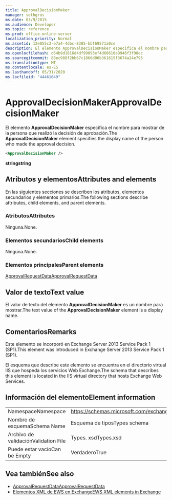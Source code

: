 ```yaml
---
title: ApprovalDecisionMaker
manager: sethgros
ms.date: 03/9/2015
ms.audience: Developer
ms.topic: reference
ms.prod: office-online-server
localization_priority: Normal
ms.assetid: 12e055c3-e7a4-4dbc-8385-bbf69571a0ce
description: El elemento ApprovalDecisionMaker especifica el nombre para mostrar de la persona que realizó la decisión de aprobación.
ms.openlocfilehash: d64b9d1816d4df99093ef4d60610e9946f3f98ec
ms.sourcegitcommit: 88ec988f2bb67c1866d06b361615f3674a24e795
ms.translationtype: MT
ms.contentlocale: es-ES
ms.lasthandoff: 05/31/2020
ms.locfileid: "44461649"
---
```

# <a name="approvaldecisionmaker"></a><span data-ttu-id="2f783-103">ApprovalDecisionMaker</span><span class="sxs-lookup"><span data-stu-id="2f783-103">ApprovalDecisionMaker</span></span>

<span data-ttu-id="2f783-104">El elemento **ApprovalDecisionMaker** especifica el nombre para mostrar de la persona que realizó la decisión de aprobación.</span><span class="sxs-lookup"><span data-stu-id="2f783-104">The **ApprovalDecisionMaker** element specifies the display name of the person who made the approval decision.</span></span> 
  
```XML
<ApprovalDecisionMaker />
```

 <span data-ttu-id="2f783-105">**string**</span><span class="sxs-lookup"><span data-stu-id="2f783-105">**string**</span></span>
## <a name="attributes-and-elements"></a><span data-ttu-id="2f783-106">Atributos y elementos</span><span class="sxs-lookup"><span data-stu-id="2f783-106">Attributes and elements</span></span>

<span data-ttu-id="2f783-107">En las siguientes secciones se describen los atributos, elementos secundarios y elementos primarios.</span><span class="sxs-lookup"><span data-stu-id="2f783-107">The following sections describe attributes, child elements, and parent elements.</span></span>
  
### <a name="attributes"></a><span data-ttu-id="2f783-108">Atributos</span><span class="sxs-lookup"><span data-stu-id="2f783-108">Attributes</span></span>

<span data-ttu-id="2f783-109">Ninguna.</span><span class="sxs-lookup"><span data-stu-id="2f783-109">None.</span></span>
  
### <a name="child-elements"></a><span data-ttu-id="2f783-110">Elementos secundarios</span><span class="sxs-lookup"><span data-stu-id="2f783-110">Child elements</span></span>

<span data-ttu-id="2f783-111">Ninguna.</span><span class="sxs-lookup"><span data-stu-id="2f783-111">None.</span></span>
  
### <a name="parent-elements"></a><span data-ttu-id="2f783-112">Elementos principales</span><span class="sxs-lookup"><span data-stu-id="2f783-112">Parent elements</span></span>

[<span data-ttu-id="2f783-113">ApprovalRequestData</span><span class="sxs-lookup"><span data-stu-id="2f783-113">ApprovalRequestData</span></span>](approvalrequestdata.md)
  
## <a name="text-value"></a><span data-ttu-id="2f783-114">Valor de texto</span><span class="sxs-lookup"><span data-stu-id="2f783-114">Text value</span></span>

<span data-ttu-id="2f783-115">El valor de texto del elemento **ApprovalDecisionMaker** es un nombre para mostrar.</span><span class="sxs-lookup"><span data-stu-id="2f783-115">The text value of the **ApprovalDecisionMaker** element is a display name.</span></span> 
  
## <a name="remarks"></a><span data-ttu-id="2f783-116">Comentarios</span><span class="sxs-lookup"><span data-stu-id="2f783-116">Remarks</span></span>

<span data-ttu-id="2f783-117">Este elemento se incorporó en Exchange Server 2013 Service Pack 1 (SP1).</span><span class="sxs-lookup"><span data-stu-id="2f783-117">This element was introduced in Exchange Server 2013 Service Pack 1 (SP1).</span></span>
  
<span data-ttu-id="2f783-118">El esquema que describe este elemento se encuentra en el directorio virtual IIS que hospeda los servicios Web Exchange.</span><span class="sxs-lookup"><span data-stu-id="2f783-118">The schema that describes this element is located in the IIS virtual directory that hosts Exchange Web Services.</span></span>
  
## <a name="element-information"></a><span data-ttu-id="2f783-119">Información del elemento</span><span class="sxs-lookup"><span data-stu-id="2f783-119">Element information</span></span>

|||
|:-----|:-----|
|<span data-ttu-id="2f783-120">Namespace</span><span class="sxs-lookup"><span data-stu-id="2f783-120">Namespace</span></span>  <br/> |https://schemas.microsoft.com/exchange/services/2006/types  <br/> |
|<span data-ttu-id="2f783-121">Nombre de esquema</span><span class="sxs-lookup"><span data-stu-id="2f783-121">Schema Name</span></span>  <br/> |<span data-ttu-id="2f783-122">Esquema de tipos</span><span class="sxs-lookup"><span data-stu-id="2f783-122">Types schema</span></span>  <br/> |
|<span data-ttu-id="2f783-123">Archivo de validación</span><span class="sxs-lookup"><span data-stu-id="2f783-123">Validation File</span></span>  <br/> |<span data-ttu-id="2f783-124">Types. xsd</span><span class="sxs-lookup"><span data-stu-id="2f783-124">Types.xsd</span></span>  <br/> |
|<span data-ttu-id="2f783-125">Puede estar vacío</span><span class="sxs-lookup"><span data-stu-id="2f783-125">Can be Empty</span></span>  <br/> |<span data-ttu-id="2f783-126">Verdadero</span><span class="sxs-lookup"><span data-stu-id="2f783-126">True</span></span>  <br/> |
   
## <a name="see-also"></a><span data-ttu-id="2f783-127">Vea también</span><span class="sxs-lookup"><span data-stu-id="2f783-127">See also</span></span>

- [<span data-ttu-id="2f783-128">ApprovalRequestData</span><span class="sxs-lookup"><span data-stu-id="2f783-128">ApprovalRequestData</span></span>](approvalrequestdata.md)
- [<span data-ttu-id="2f783-129">Elementos XML de EWS en Exchange</span><span class="sxs-lookup"><span data-stu-id="2f783-129">EWS XML elements in Exchange</span></span>](ews-xml-elements-in-exchange.md)

